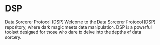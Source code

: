 # DSP
Data Sorcerer Protocol (DSP)  Welcome to the Data Sorcerer Protocol (DSP) repository, where dark magic meets data manipulation. DSP is a powerful toolset designed for those who dare to delve into the depths of data sorcery.
